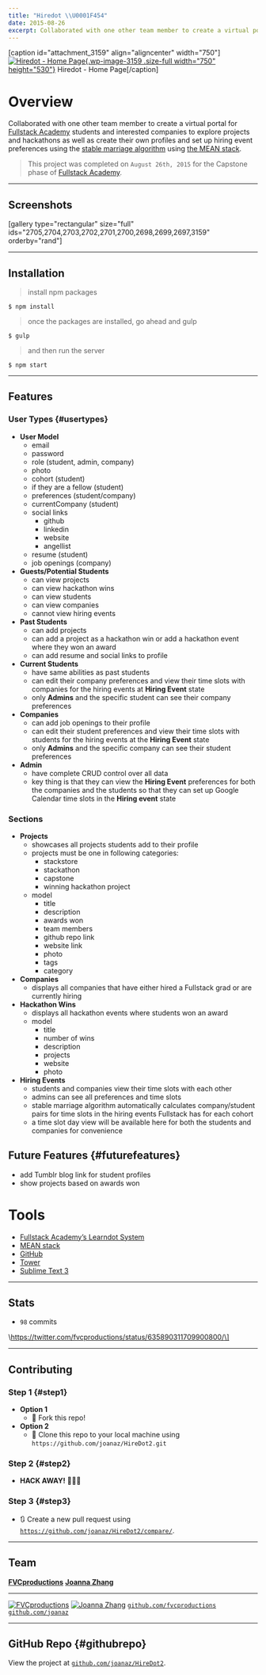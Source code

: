 ```yaml
---
title: "Hiredot \\U0001F454"
date: 2015-08-26
excerpt: Collaborated with one other team member to create a virtual portal for Fullstack Academy students and interested companies to explore projects and hackathons as well as create their own profiles and set up hiring event preferences using the stable marriage algorithm using the MEAN stack.
---
```


\[caption id="attachment\_3159" align="aligncenter"
width="750"\][![Hiredot - Home
Page](https://fvcproductions.files.wordpress.com/2015/08/hiredot-latest.png){.wp-image-3159
.size-full width="750"
height="530"}](https://fvcproductions.com/portfolio/hiredot/hiredot-latest/)
Hiredot - Home Page\[/caption\]

Overview
========

Collaborated with one other team member to create a virtual portal for
[Fullstack Academy](https://fullstackacademy.com "Fullstack Academy")
students and interested companies to explore projects and hackathons as
well as create their own profiles and set up hiring event preferences
using the [stable marriage
algorithm](https://www.wikiwand.com/en/Stable_marriage_problem "stable marriage algorithm")
using [the MEAN stack](https://mean.io "MEAN stack").

> This project was completed on `August 26th, 2015` for the Capstone
> phase of [Fullstack
> Academy](https://fullstackacademy.com "Fullstack Academy").

------------------------------------------------------------------------

Screenshots
-----------

\[gallery type="rectangular" size="full"
ids="2705,2704,2703,2702,2701,2700,2698,2699,2697,3159" orderby="rand"\]

------------------------------------------------------------------------

Installation
------------

> install npm packages

    $ npm install

> once the packages are installed, go ahead and gulp

    $ gulp

> and then run the server

    $ npm start

------------------------------------------------------------------------

Features
--------

### User Types {#usertypes}

-   **User Model**
    -   email
    -   password
    -   role (student, admin, company)
    -   photo
    -   cohort (student)
    -   if they are a fellow (student)
    -   preferences (student/company)
    -   currentCompany (student)
    -   social links
        -   github
        -   linkedin
        -   website
        -   angellist
    -   resume (student)
    -   job openings (company)
-   **Guests/Potential Students**
    -   can view projects
    -   can view hackathon wins
    -   can view students
    -   can view companies
    -   cannot view hiring events
-   **Past Students**
    -   can add projects
    -   can add a project as a hackathon win or add a hackathon event
        where they won an award
    -   can add resume and social links to profile
-   **Current Students**
    -   have same abilities as past students
    -   can edit their company preferences and view their time slots
        with companies for the hiring events at **Hiring Event** state
    -   only **Admins** and the specific student can see their company
        preferences
-   **Companies**
    -   can add job openings to their profile
    -   can edit their student preferences and view their time slots
        with students for the hiring events at the **Hiring Event**
        state
    -   only **Admins** and the specific company can see their student
        preferences
-   **Admin**
    -   have complete CRUD control over all data
    -   key thing is that they can view the **Hiring Event** preferences
        for both the companies and the students so that they can set up
        Google Calendar time slots in the **Hiring event** state

### Sections

-   **Projects**
    -   showcases all projects students add to their profile
    -   projects must be one in following categories:
        -   stackstore
        -   stackathon
        -   capstone
        -   winning hackathon project
    -   model
        -   title
        -   description
        -   awards won
        -   team members
        -   github repo link
        -   website link
        -   photo
        -   tags
        -   category
-   **Companies**
    -   displays all companies that have either hired a Fullstack grad
        or are currently hiring
-   **Hackathon Wins**
    -   displays all hackathon events where students won an award
    -   model
        -   title
        -   number of wins
        -   description
        -   projects
        -   website
        -   photo
-   **Hiring Events**
    -   students and companies view their time slots with each other
    -   admins can see all preferences and time slots
    -   stable marriage algorithm automatically calculates
        company/student pairs for time slots in the hiring events
        Fullstack has for each cohort
    -   a time slot day view will be available here for both the
        students and companies for convenience

Future Features {#futurefeatures}
---------------

-   add Tumblr blog link for student profiles
-   show projects based on awards won

Tools
=====

- [Fullstack Academy’s Learndot
    System](https://learn.fullstackacademy.com "Fullstack Academy - Learndot")
- [MEAN stack](https://mean.io "MEAN stack")
- [GitHub](https://github.com "GitHub")
- [Tower](https://www.git-tower.com/ "Tower")
- [Sublime Text 3](https://www.sublimetext.com/3 "Sublime Text 3")

------------------------------------------------------------------------

Stats
-----

-   `98` commits

\https://twitter.com/fvcproductions/status/635890311709900800/\]

------------------------------------------------------------------------

Contributing
------------

### Step 1 {#step1}

-   **Option 1**
    -   🍴 Fork this repo!
-   **Option 2**
    -   👯 Clone this repo to your local machine using
        `https://github.com/joanaz/HireDot2.git`

### Step 2 {#step2}

-   **HACK AWAY!** 🔨🔨🔨

### Step 3 {#step3}

-   🔃 Create a new pull request using
    [`https://github.com/joanaz/HireDot2/compare/`](https://github.com/joanaz/HireDot2/compare/).

------------------------------------------------------------------------

Team
----

  [**FVCproductions**](https://fvcproductions.com)                                                              [**Joanna Zhang**](https://github.com/joanaz)
  ------------ ----------
  [![FVCproductions](https://avatars1.githubusercontent.com/u/4284691?v=3&s=200)](https://fvcproductions.com)   [![Joanna Zhang](https://avatars1.githubusercontent.com/u/8575618?v=3&s=200)](https://github.com/joanaz)
  [`github.com/fvcproductions`](https://github.com/fvcproductions)                                              [`github.com/joanaz`](https://github.com/joanaz)

------------------------------------------------------------------------

GitHub Repo {#githubrepo}
-----------

View the project at
[`github.com/joanaz/HireDot2`](https://github.com/joanaz/HireDot2 "Hiredot").
